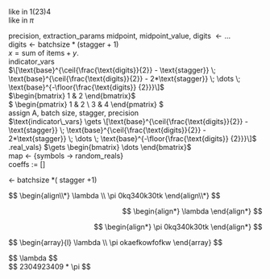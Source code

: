 like in $1(23)4$  
like in $\pi$  

precision, extraction_params midpoint, midpoint_value, digits $\gets \dots$  
$\text{digits} \gets \text{batchsize} * (\text{stagger}+1)$  
$x = \text{sum of items} + y$.  
$\text{indicator\_vars}$  
$\[\text{base}^{\ceil{\frac{\text{digits}}{2}} - \text{stagger}} \; \text{base}^{\ceil{\frac{\text{digits}}{2}} - 2*\text{stagger}} \; \dots \; \text{base}^{-\floor{\frac{\text{digits}} {2}}}\]$  
$\begin{bmatrix} 1 & 2 \end{bmatrix}$  
$ \begin{pmatrix} 1 & 2 \\ 3 & 4 \end{pmatrix} $  
assign A, batch size, stagger, precision  
$\text{indicator\_vars} \gets \[\text{base}^{\ceil{\frac{\text{digits}}{2}} - \text{stagger}} \; \text{base}^{\ceil{\frac{\text{digits}}{2}} - 2*\text{stagger}} \; \dots \; \text{base}^{-\floor{\frac{\text{digits}} {2}}}\]$  
.real_vals} $\gets \begin{bmatrix} \dots \end{bmatrix}$  
map $\gets$ {symbols $\rightarrow$ random_reals}  
coeffs $:=$ \[\]  

$\gets$ batchsize $*($ stagger $+1)$  

<p style="text-align: left;">
$$
\begin{align\\*}
\lambda \\
\pi 0kq340k30tk
\end{align\\*}
$$
</p>

<p align="right">
  $$
\begin{align*}
\lambda
\end{align*}
$$
</p>

<p align="right">
  $$
\begin{align*}
\pi 0kq340k30tk
\end{align*}
$$
</p>

<p style="text-align: left;">
$$
\begin{array}{l}
\lambda \\
\pi okaefkowfofkw
\end{array}
$$
</p>

<p align="left">
$$ \lambda $$
<br>
$$ 2304923409 * \pi $$
</p>

